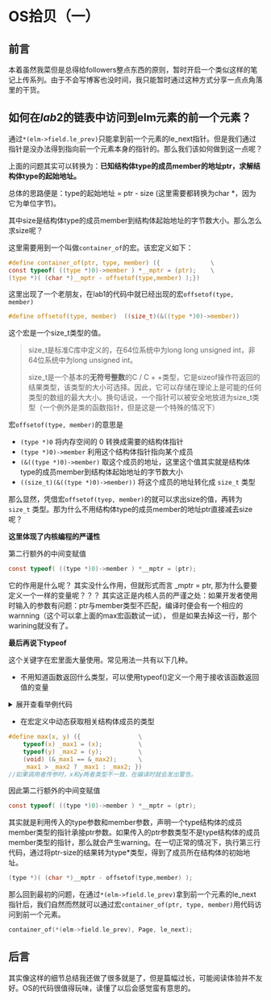 # OS拾贝（一）

## 前言

本着虽然我菜但是总得给followers整点东西的原则，暂时开启一个类似这样的笔记上传系列。由于不会写博客也没时间，我只能暂时通过这种方式分享一点点角落里的干货。

## 如何在$lab2$的链表中访问到elm元素的前一个元素？

通过`*(elm->field.le_prev)`只能拿到前一个元素的le_next指针。但是我们通过指针是没办法得到指向前一个元素本身的指针的。那么我们该如何做到这一点呢？

上面的问题其实可以转换为：**已知结构体type的成员member的地址ptr，求解结构体type的起始地址。**

总体的思路便是：type的起始地址 = ptr - size    (这里需要都转换为char *，因为它为单位字节)。

其中size是结构体type的成员member到结构体起始地址的字节数大小。那么怎么求size呢？

这里需要用到一个叫做`container_of`的宏。该宏定义如下：

```c
#define container_of(ptr, type, member) ({              \
const typeof( ((type *)0)->member ) *__mptr = (ptr);    \
(type *)( (char *)__mptr - offsetof(type,member) );})
```

这里出现了一个老朋友，在lab1的代码中就已经出现的宏`offsetof(type, member)`

```c
#define offsetof(type, member)  ((size_t)(&((type *)0)->member))
```

这个宏是一个size_t类型的值。

> size_t是标准C库中定义的，在64位系统中为long long unsigned int，非64位系统中为long unsigned int。
>
> size_t是一个基本的**无符号整数**的C / C + +类型，它是sizeof操作符返回的结果类型，该类型的大小可选择。因此，它可以存储在理论上是可能的任何类型的数组的最大大小。换句话说，一个指针可以被安全地放进为size_t类型（一个例外是类的函数指针，但是这是一个特殊的情况下）

宏`offsetof(type, member)`的意思是

- `(type *)0` 将内存空间的 0 转换成需要的结构体指针
- `(type *)0)->member` 利用这个结构体指针指向某个成员
- `(&((type *)0)->member)` 取这个成员的地址，这里这个值其实就是结构体type的成员member到结构体起始地址的字节数大小
- `((size_t)(&((type *)0)->member))` 将这个成员的地址转化成 `size_t` 类型

那么显然，凭借宏`offsetof(tyep, member)`的就可以求出size的值，再转为 `size_t` 类型。那为什么不用结构体type的成员member的地址ptr直接减去size呢？

**这里体现了内核编程的严谨性**

第二行额外的中间变赋值

```c
const typeof( ((type *)0)->member ) *__mptr = (ptr);  
```

它的作用是什么呢？ 其实没什么作用，但就形式而言 \_mptr = ptr,  那为什么要要定义一个一样的变量呢？？？ 其实这正是内核人员的严谨之处：如果开发者使用时输入的参数有问题：ptr与member类型不匹配，编译时便会有一个相应的warnning（这个可以拿上面的max宏函数试一试）， 但是如果去掉这一行，那个warining就没有了。

**最后再说下typeof**

这个关键字在宏里面大量使用。常见用法一共有以下几种。

* 不用知道函数返回什么类型，可以使用typeof()定义一个用于接收该函数返回值的变量

<details>
  <summary>展开查看举例代码</summary>
  <pre><code> 
```c
#include <stdio.h>
#include <stdlib.h>
#include <string.h>
struct apple{
    int weight;
    int color;
};
struct apple *get_apple_info()
{
    struct apple *a1;
    a1 = malloc(sizeof(struct apple));
    if(a1 == NULL)
    {
        printf("malloc error.\n");
        return;
    }
    a1->weight = 2;
    a1->color = 1;
    return a1;
}
int main(int argc, char *argv[])
{
    typeof(get_apple_info()) r1;//定义一个变量r1,用于接收函数get_apple_info()返回的值，由于该函数返回的类型是：struct apple *，所以变量r1也是该类型。注意，函数不会执行。
    r1 = get_apple_info();
    printf("apple weight:%d\n", r1->weight);
    printf("apple color:%d\n", r1->color);
    return 0;
}
```
  </code></pre>
</details>


* 在宏定义中动态获取相关结构体成员的类型

```c
#define max(x, y) ({                \
    typeof(x) _max1 = (x);          \
    typeof(y) _max2 = (y);          \
    (void) (&_max1 == &_max2);      \
    _max1 > _max2 ? _max1 : _max2; })
//如果调用者传参时，x和y两者类型不一致，在编译时就会发出警告。
```

因此第二行额外的中间变赋值

```c
const typeof( ((type *)0)->member ) *__mptr = (ptr);  
```

其实就是利用传入的type参数和member参数，声明一个type结构体的成员member类型的指针承接ptr参数。如果传入的ptr参数类型不是type结构体的成员member类型的指针，那么就会产生warning。在一切正常的情况下，执行第三行代码，通过将ptr-size的结果转为type*类型，得到了成员所在结构体的初始地址。

```c
(type *)( (char *)__mptr - offsetof(type,member) );
```

那么回到最初的问题，在通过`*(elm->field.le_prev)`拿到前一个元素的le_next指针后，我们自然而然就可以通过宏`container_of(ptr, type, member)`用代码访问到前一个元素。

```c
container_of(*(elm->field.le_prev), Page, le_next);
```

## 后言

其实像这样的细节总结我还做了很多就是了，但是篇幅过长，可能阅读体验并不友好。OS的代码很值得玩味，读懂了以后会感觉蛮有意思的。
